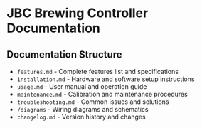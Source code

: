 # JBC Brewing Controller Documentation

## Documentation Structure
- `features.md` - Complete features list and specifications
- `installation.md` - Hardware and software setup instructions
- `usage.md` - User manual and operation guide
- `maintenance.md` - Calibration and maintenance procedures
- `troubleshooting.md` - Common issues and solutions
- `/diagrams` - Wiring diagrams and schematics
- `changelog.md` - Version history and changes
